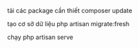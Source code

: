 tải các package cần thiết
composer update


tạo cơ sở dữ liệu
php artisan migrate:fresh


chạy
php artisan serve
